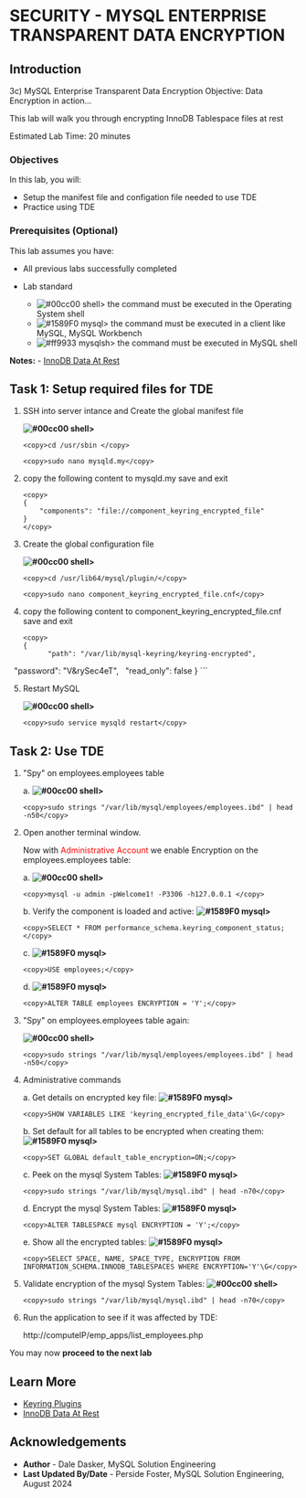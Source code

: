 # SECURITY - MYSQL ENTERPRISE TRANSPARENT DATA ENCRYPTION

## Introduction
3c) MySQL Enterprise Transparent Data Encryption
Objective: Data Encryption in action…

This lab will walk you through encrypting InnoDB Tablespace files at rest

Estimated Lab Time: 20 minutes

### Objectives

In this lab, you will:

* Setup the  manifest file and configation file needed to use TDE
* Practice using TDE

### Prerequisites (Optional)

This lab assumes you have:

* All previous labs successfully completed

* Lab standard  
    - ![#00cc00](https://via.placeholder.com/15/00cc00/000000?text=+) shell> the command must be executed in the Operating System shell
    - ![#1589F0](https://via.placeholder.com/15/1589F0/000000?text=+) mysql> the command must be executed in a client like MySQL, MySQL Workbench
    - ![#ff9933](https://via.placeholder.com/15/ff9933/000000?text=+) mysqlsh> the command must be executed in MySQL shell

**Notes:**
    - [InnoDB Data At Rest](https://dev.mysql.com/doc/en/innodb-data-encryption.html)

## Task 1: Setup required files for TDE

1. SSH into server intance and Create the global manifest file

    **![#00cc00](https://via.placeholder.com/15/00cc00/000000?text=+) shell>** 
    ```
    <copy>cd /usr/sbin </copy>
    ```

    ```
    <copy>sudo nano mysqld.my</copy>
    ```
    
2. copy the following  content to mysqld.my save and exit

    ```
    <copy>
    {
        "components": "file://component_keyring_encrypted_file"
    }
    </copy>
    ```

3. Create the global configuration file

    **![#00cc00](https://via.placeholder.com/15/00cc00/000000?text=+) shell>** 

    ```
    <copy>cd /usr/lib64/mysql/plugin/</copy>
    ```

    ```
    <copy>sudo nano component_keyring_encrypted_file.cnf</copy>
    ```

4. copy the following  content to component_keyring_encrypted_file.cnf save and exit

    ```
    <copy>
    {
          "path": "/var/lib/mysql-keyring/keyring-encrypted",
          "password": "V&rySec4eT",
          "read_only": false
    }
    </copy>
    ```

5.  Restart MySQL

    **![#00cc00](https://via.placeholder.com/15/00cc00/000000?text=+) shell>**
    ```
    <copy>sudo service mysqld restart</copy>
    ```

## Task 2: Use TDE

1. "Spy" on employees.employees table

    a. **![#00cc00](https://via.placeholder.com/15/00cc00/000000?text=+) shell>**
    ```
    <copy>sudo strings "/var/lib/mysql/employees/employees.ibd" | head -n50</copy>
    ```

2.  Open another terminal window.

    Now with <span style="color:red">Administrative Account</span> we enable Encryption on the employees.employees table:

    a.  **![#00cc00](https://via.placeholder.com/15/00cc00/000000?text=+) shell>** 
    ```
    <copy>mysql -u admin -pWelcome1! -P3306 -h127.0.0.1 </copy>
    ```

    b. Verify the component is loaded and active: **![#1589F0](https://via.placeholder.com/15/1589F0/000000?text=+) mysql>**
    ```
    <copy>SELECT * FROM performance_schema.keyring_component_status;</copy>
    ```

    c. **![#1589F0](https://via.placeholder.com/15/1589F0/000000?text=+) mysql>**
    ```
    <copy>USE employees;</copy>
    ```

    d. **![#1589F0](https://via.placeholder.com/15/1589F0/000000?text=+) mysql>** 
    ```
    <copy>ALTER TABLE employees ENCRYPTION = 'Y';</copy>
    ```

3. "Spy" on employees.employees table again:

    **![#00cc00](https://via.placeholder.com/15/00cc00/000000?text=+) shell>**
    ```
    <copy>sudo strings "/var/lib/mysql/employees/employees.ibd" | head -n50</copy>
    ```


4. Administrative commands

    a. Get details on encrypted key file:
    **![#1589F0](https://via.placeholder.com/15/1589F0/000000?text=+) mysql>** 
    ```
    <copy>SHOW VARIABLES LIKE 'keyring_encrypted_file_data'\G</copy>
    ```

    b. Set default for all tables to be encrypted when creating them:
    **![#1589F0](https://via.placeholder.com/15/1589F0/000000?text=+) mysql>** 
    ```
    <copy>SET GLOBAL default_table_encryption=ON;</copy>
    ```

    c. Peek on the mysql System Tables:
    **![#1589F0](https://via.placeholder.com/15/1589F0/000000?text=+) mysql>** 
    ```
    <copy>sudo strings "/var/lib/mysql/mysql.ibd" | head -n70</copy>
    ```

    d. Encrypt the mysql System Tables:
    **![#1589F0](https://via.placeholder.com/15/1589F0/000000?text=+) mysql>** 
    ```
    <copy>ALTER TABLESPACE mysql ENCRYPTION = 'Y';</copy>
    ```

    e. Show all the encrypted tables:
    **![#1589F0](https://via.placeholder.com/15/1589F0/000000?text=+) mysql>** 
    ```
    <copy>SELECT SPACE, NAME, SPACE_TYPE, ENCRYPTION FROM INFORMATION_SCHEMA.INNODB_TABLESPACES WHERE ENCRYPTION='Y'\G</copy>
    ```

5. Validate encryption of the mysql System Tables:
    **![#00cc00](https://via.placeholder.com/15/00cc00/000000?text=+) shell>**

    ```
    <copy>sudo strings "/var/lib/mysql/mysql.ibd" | head -n70</copy>
    ```

6. Run the application to see if it was affected by TDE:

    http://computeIP/emp_apps/list_employees.php

You may now **proceed to the next lab**

## Learn More

* [Keyring Plugins](https://dev.mysql.com/doc/en/keyring.html)
* [InnoDB Data At Rest](https://dev.mysql.com/doc/en/innodb-data-encryption.html)


## Acknowledgements

* **Author** - Dale Dasker, MySQL Solution Engineering
* **Last Updated By/Date** - Perside Foster, MySQL Solution Engineering, August 2024
